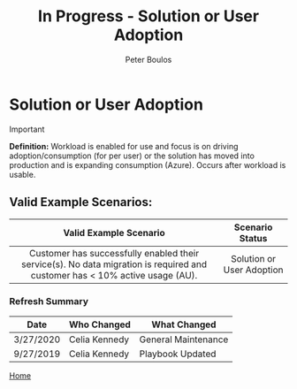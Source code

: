 ﻿---
# required metadata
title: In Progress - Solution or User Adoption
description: In Progress - Solution or User Adoption
author: Peter Boulos
ms.author: pboulos
manager: pagrim
ms.date: 9/27/2019
ms.topic: partner-playbook 
ms.prod: non-product-specific 
ms.custom: partner-playbook 
ft.audience: partner
ft.owner: pagrim
---

# Solution or User Adoption

> [!IMPORTANT]
> **Definition:** Workload is enabled for use and focus is on driving adoption/consumption (for per user) or the solution has moved into production and is expanding consumption (Azure). Occurs after workload is usable.​

## Valid Example Scenarios:

| Valid Example Scenario | Scenario Status |
| :--: | :--: |
| Customer has successfully enabled their service(s). No data migration is required and customer has < 10% active usage (AU). | Solution or User Adoption |

### Refresh Summary

|Date|Who Changed|What Changed|
|---------|---------------|----------------------------|
|3/27/2020| Celia Kennedy| General Maintenance|
|9/27/2019| Celia Kennedy| Playbook Updated|

[Home](http://partner-docs.microsoft.com)
